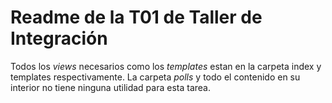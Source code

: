 # Readme de la T01 de Taller de Integración
Todos los *views* necesarios como los *templates* estan en la carpeta index y
templates respectivamente. La carpeta *polls*  y todo el contenido en su interior
no tiene ninguna utilidad para esta tarea.
